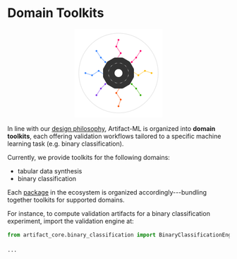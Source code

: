 # Domain Toolkits

<p align="center">
  <img src="../../assets/artifact_ml_logo.svg" width="200" alt="Artifact-ML Logo">
</p>

In line with our [design philosophy](design_philosophy.md), Artifact-ML is organized into **domain toolkits**, each offering validation workflows tailored to a specific machine learning task (e.g. binary classification).

Currently, we provide toolkits for the following domains:

- tabular data synthesis
- binary classification

Each [package](pages/packages.md) in the ecosystem is organized accordingly---bundling together toolkits for supported domains.

For instance, to compute validation artifacts for a binary classification experiment, import the validation engine at:

```python
from artifact_core.binary_classification import BinaryClassificationEngine

...
```